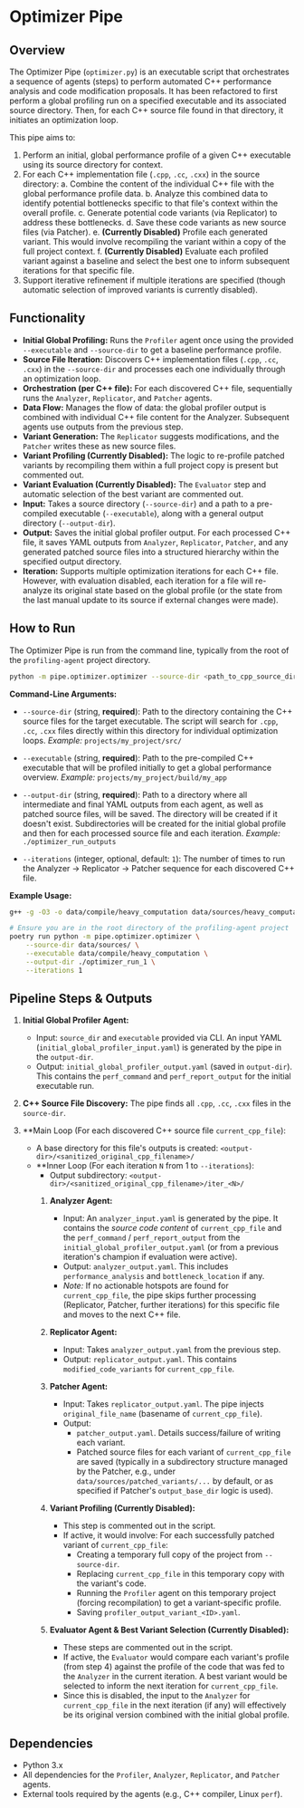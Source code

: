# Optimizer Pipe

## Overview

The Optimizer Pipe (`optimizer.py`) is an executable script that orchestrates a sequence of agents (steps) to perform automated C++ performance analysis and code modification proposals. It has been refactored to first perform a global profiling run on a specified executable and its associated source directory. Then, for each C++ source file found in that directory, it initiates an optimization loop.

This pipe aims to:
1.  Perform an initial, global performance profile of a given C++ executable using its source directory for context.
2.  For each C++ implementation file (`.cpp`, `.cc`, `.cxx`) in the source directory:
    a.  Combine the content of the individual C++ file with the global performance profile data.
    b.  Analyze this combined data to identify potential bottlenecks specific to that file's context within the overall profile.
    c.  Generate potential code variants (via Replicator) to address these bottlenecks.
    d.  Save these code variants as new source files (via Patcher).
    e.  **(Currently Disabled)** Profile each generated variant. This would involve recompiling the variant within a copy of the full project context.
    f.  **(Currently Disabled)** Evaluate each profiled variant against a baseline and select the best one to inform subsequent iterations for that specific file.
3.  Support iterative refinement if multiple iterations are specified (though automatic selection of improved variants is currently disabled).

## Functionality

-   **Initial Global Profiling:** Runs the `Profiler` agent once using the provided `--executable` and `--source-dir` to get a baseline performance profile.
-   **Source File Iteration:** Discovers C++ implementation files (`.cpp`, `.cc`, `.cxx`) in the `--source-dir` and processes each one individually through an optimization loop.
-   **Orchestration (per C++ file):** For each discovered C++ file, sequentially runs the `Analyzer`, `Replicator`, and `Patcher` agents.
-   **Data Flow:** Manages the flow of data: the global profiler output is combined with individual C++ file content for the Analyzer. Subsequent agents use outputs from the previous step.
-   **Variant Generation:** The `Replicator` suggests modifications, and the `Patcher` writes these as new source files.
-   **Variant Profiling (Currently Disabled):** The logic to re-profile patched variants by recompiling them within a full project copy is present but commented out.
-   **Variant Evaluation (Currently Disabled):** The `Evaluator` step and automatic selection of the best variant are commented out.
-   **Input:** Takes a source directory (`--source-dir`) and a path to a pre-compiled executable (`--executable`), along with a general output directory (`--output-dir`).
-   **Output:** Saves the initial global profiler output. For each processed C++ file, it saves YAML outputs from `Analyzer`, `Replicator`, `Patcher`, and any generated patched source files into a structured hierarchy within the specified output directory.
-   **Iteration:** Supports multiple optimization iterations for each C++ file. However, with evaluation disabled, each iteration for a file will re-analyze its original state based on the global profile (or the state from the last manual update to its source if external changes were made).

## How to Run

The Optimizer Pipe is run from the command line, typically from the root of the `profiling-agent` project directory.

```bash
python -m pipe.optimizer.optimizer --source-dir <path_to_cpp_source_directory> --executable <path_to_executable> --output-dir <path_to_output_directory>
```

**Command-Line Arguments:**

-   `--source-dir` (string, **required**):
    Path to the directory containing the C++ source files for the target executable. The script will search for `.cpp`, `.cc`, `.cxx` files directly within this directory for individual optimization loops.
    *Example:* `projects/my_project/src/`

-   `--executable` (string, **required**):
    Path to the pre-compiled C++ executable that will be profiled initially to get a global performance overview.
    *Example:* `projects/my_project/build/my_app`

-   `--output-dir` (string, **required**):
    Path to a directory where all intermediate and final YAML outputs from each agent, as well as patched source files, will be saved. The directory will be created if it doesn't exist. Subdirectories will be created for the initial global profile and then for each processed source file and each iteration.
    *Example:* `./optimizer_run_outputs`

-   `--iterations` (integer, optional, default: `1`):
    The number of times to run the Analyzer -> Replicator -> Patcher sequence for each discovered C++ file.

**Example Usage:**

```bash
g++ -g -O3 -o data/compile/heavy_computation data/sources/heavy_computation.cpp
```

```bash
# Ensure you are in the root directory of the profiling-agent project
poetry run python -m pipe.optimizer.optimizer \
    --source-dir data/sources/ \
    --executable data/compile/heavy_computation \
    --output-dir ./optimizer_run_1 \
    --iterations 1
```

## Pipeline Steps & Outputs

1.  **Initial Global Profiler Agent:**
    -   Input: `source_dir` and `executable` provided via CLI. An input YAML (`initial_global_profiler_input.yaml`) is generated by the pipe in the `output-dir`.
    -   Output: `initial_global_profiler_output.yaml` (saved in `output-dir`). This contains the `perf_command` and `perf_report_output` for the initial executable run.

2.  **C++ Source File Discovery:** The pipe finds all `.cpp`, `.cc`, `.cxx` files in the `source-dir`.

3.  **Main Loop (For each discovered C++ source file `current_cpp_file`):
    -   A base directory for this file's outputs is created: `<output-dir>/<sanitized_original_cpp_filename>/`
    -   **Inner Loop (For each iteration `N` from 1 to `--iterations`):
        -   Output subdirectory: `<output-dir>/<sanitized_original_cpp_filename>/iter_<N>/`
        1.  **Analyzer Agent:**
            -   Input: An `analyzer_input.yaml` is generated by the pipe. It contains the *source code content* of `current_cpp_file` and the `perf_command` / `perf_report_output` from the `initial_global_profiler_output.yaml` (or from a previous iteration's champion if evaluation were active).
            -   Output: `analyzer_output.yaml`. This includes `performance_analysis` and `bottleneck_location` if any.
            -   *Note:* If no actionable hotspots are found for `current_cpp_file`, the pipe skips further processing (Replicator, Patcher, further iterations) for this specific file and moves to the next C++ file.

        2.  **Replicator Agent:**
            -   Input: Takes `analyzer_output.yaml` from the previous step.
            -   Output: `replicator_output.yaml`. This contains `modified_code_variants` for `current_cpp_file`.

        3.  **Patcher Agent:**
            -   Input: Takes `replicator_output.yaml`. The pipe injects `original_file_name` (basename of `current_cpp_file`).
            -   Output: 
                -   `patcher_output.yaml`. Details success/failure of writing each variant.
                -   Patched source files for each variant of `current_cpp_file` are saved (typically in a subdirectory structure managed by the Patcher, e.g., under `data/sources/patched_variants/...` by default, or as specified if Patcher's `output_base_dir` logic is used).

        4.  **Variant Profiling (Currently Disabled):**
            -   This step is commented out in the script.
            -   If active, it would involve: For each successfully patched variant of `current_cpp_file`:
                -   Creating a temporary full copy of the project from `--source-dir`.
                -   Replacing `current_cpp_file` in this temporary copy with the variant's code.
                -   Running the `Profiler` agent on this temporary project (forcing recompilation) to get a variant-specific profile.
                -   Saving `profiler_output_variant_<ID>.yaml`.

        5.  **Evaluator Agent & Best Variant Selection (Currently Disabled):**
            -   These steps are commented out in the script.
            -   If active, the `Evaluator` would compare each variant's profile (from step 4) against the profile of the code that was fed to the `Analyzer` in the current iteration. A best variant would be selected to inform the next iteration for `current_cpp_file`.
            -   Since this is disabled, the input to the `Analyzer` for `current_cpp_file` in the next iteration (if any) will effectively be its original version combined with the initial global profile.

## Dependencies

-   Python 3.x
-   All dependencies for the `Profiler`, `Analyzer`, `Replicator`, and `Patcher` agents.
-   External tools required by the agents (e.g., C++ compiler, Linux `perf`). 